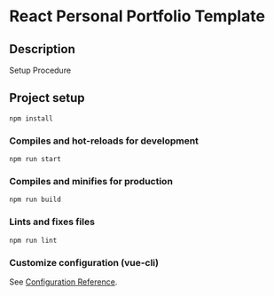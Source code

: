 # React Personal Portfolio Template

## Description
Setup Procedure
## Project setup
```
npm install
```

### Compiles and hot-reloads for development
```
npm run start
```

### Compiles and minifies for production
```
npm run build
```

### Lints and fixes files
```
npm run lint
```

### Customize configuration (vue-cli)
See [Configuration Reference](https://cli.vuejs.org/config/).
